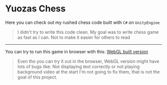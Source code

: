 # Yuozas Chess
Here you can check out my rushed chess code built with `C#` on `UnityEngine`

> I didn't try to write this code clean. My goal was to write chess game as fast as I can. Not to make it easier for others to read

---
You can try to run this game in browser with this: 
[WebGL built version](https://im-yuzo.itch.io/chess)

> Even tho you can try it out in the browser, WebGL version might have lots of bugs like:
> Not displaying text correctly or not playing background video at the start
> I'm not going to fix them, that is not the goal of this project.
